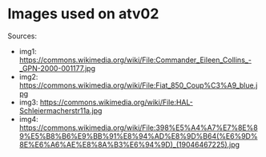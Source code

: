 # Images used on atv02

Sources:

- img1: <https://commons.wikimedia.org/wiki/File:Commander_Eileen_Collins_-_GPN-2000-001177.jpg>
- img2: <https://commons.wikimedia.org/wiki/File:Fiat_850_Coup%C3%A9_blue.jpg>
- img3: <https://commons.wikimedia.org/wiki/File:HAL-Schleiermacherstr11a.jpg>
- img4: <https://commons.wikimedia.org/wiki/File:398%E5%A4%A7%E7%8E%89%E5%B8%B6%E9%BB%91%E8%94%AD%E8%9D%B64(%E6%9D%8E%E6%A6%AE%E8%8A%B3%E6%94%9D)_(19046467225).jpg>

